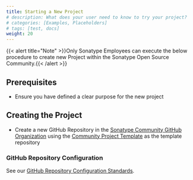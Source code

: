 ```yaml
---
title: Starting a New Project
# description: What does your user need to know to try your project?
# categories: [Examples, Placeholders]
# tags: [test, docs]
weight: 20
---
```


{{< alert title="Note" >}}Only Sonatype Employees can execute the below procedure to create new Project within the Sonatype Open Source Community.{{< /alert >}}

## Prerequisites

- Ensure you have defined a clear purpose for the new project

## Creating the Project

- Create a new GitHub Repository in the [Sonatype Community GitHub Organization](https://github.com/organizations/sonatype-nexus-community/repositories/new) using the [Community Project Template](https://github.com/sonatype-nexus-community/community-project-template) as the template repository

### GitHub Repository Configuration

See our [GitHub Repository Configuration Standards](/docs/standards/github-repository).

